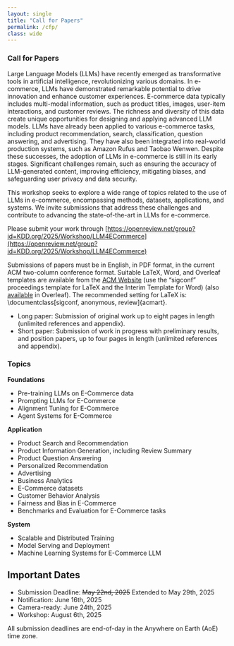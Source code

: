 ```yaml
---
layout: single
title: "Call for Papers"
permalink: /cfp/
class: wide
---
```


### Call for Papers

Large Language Models (LLMs) have recently emerged as transformative tools in artificial intelligence, revolutionizing various domains. In e-commerce, LLMs have demonstrated remarkable potential to drive innovation and enhance customer experiences. E-commerce data typically includes multi-modal information, such as product titles, images, user-item interactions, and customer reviews. The richness and diversity of this data create unique opportunities for designing and applying advanced LLM models.
LLMs have already been applied to various e-commerce tasks, including product recommendation, search, classification, question answering, and advertising. They have also been integrated into real-world production systems, such as Amazon Rufus and Taobao Wenwen. Despite these successes, the adoption of LLMs in e-commerce is still in its early stages. Significant challenges remain, such as ensuring the accuracy of LLM-generated content, improving efficiency, mitigating biases, and safeguarding user privacy and data security.

This workshop seeks to explore a wide range of topics related to the use of LLMs in e-commerce, encompassing methods, datasets, applications, and systems. We invite submissions that address these challenges and contribute to advancing the state-of-the-art in LLMs for e-commerce.

Please submit your work through [https://openreview.net/group?id=KDD.org/2025/Workshop/LLM4ECommerce](https://openreview.net/group?id=KDD.org/2025/Workshop/LLM4ECommerce)


Submissions of papers must be in English, in PDF format, in the current ACM two-column conference format. Suitable LaTeX, Word, and Overleaf templates are available from the [ACM Website](https://www.acm.org/publications/proceedings-template) (use the “sigconf” proceedings template for LaTeX and the Interim Template for Word) (also [available](https://www.overleaf.com/latex/templates/association-for-computing-machinery-acm-sig-proceedings-template/bmvfhcdnxfty) in Overleaf). The recommended setting for LaTeX is: \documentclass[sigconf, anonymous, review]{acmart}.


- Long paper: Submission of original work up to eight pages in length (unlimited references and appendix).
- Short paper: Submission of work in progress with preliminary results, and position papers, up to four pages in length (unlimited references and appendix).

### Topics
**Foundations**
- Pre-training LLMs on E-Commerce data
- Prompting LLMs for E-Commerce
- Alignment Tuning for E-Commerce
- Agent Systems for E-Commerce

**Application**
- Product Search and Recommendation
- Product Information Generation, including Review Summary
- Product Question Answering
- Personalized Recommendation
- Advertising
- Business Analytics
- E-Commerce datasets
- Customer Behavior Analysis
- Fairness and Bias in E-Commerce
- Benchmarks and Evaluation for E-Commerce tasks

**System**
- Scalable and Distributed Training
- Model Serving and Deployment
- Machine Learning Systems for E-Commerce LLM

## Important Dates
- Submission Deadline: ~~May 22nd, 2025~~ Extended to May 29th, 2025
- Notification: June 16th, 2025
- Camera-ready: June 24th, 2025
- Workshop: August 6th, 2025
  
All submission deadlines are end-of-day in the Anywhere on Earth (AoE) time zone.
